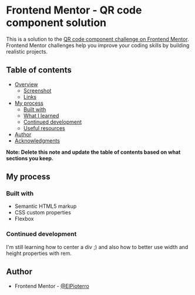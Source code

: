 # Frontend Mentor - QR code component solution

This is a solution to the [QR code component challenge on Frontend Mentor](https://www.frontendmentor.io/challenges/qr-code-component-iux_sIO_H). Frontend Mentor challenges help you improve your coding skills by building realistic projects. 

## Table of contents

- [Overview](#overview)
  - [Screenshot](#screenshot)
  - [Links](#links)
- [My process](#my-process)
  - [Built with](#built-with)
  - [What I learned](#what-i-learned)
  - [Continued development](#continued-development)
  - [Useful resources](#useful-resources)
- [Author](#author)
- [Acknowledgments](#acknowledgments)

**Note: Delete this note and update the table of contents based on what sections you keep.**

## My process

### Built with

- Semantic HTML5 markup
- CSS custom properties
- Flexbox

### Continued development

I'm still learning how to center a div ;) and also how to better use width and height properties with rem.

## Author

- Frontend Mentor - [@ElPioterro](https://www.frontendmentor.io/profile/ElPioterro)